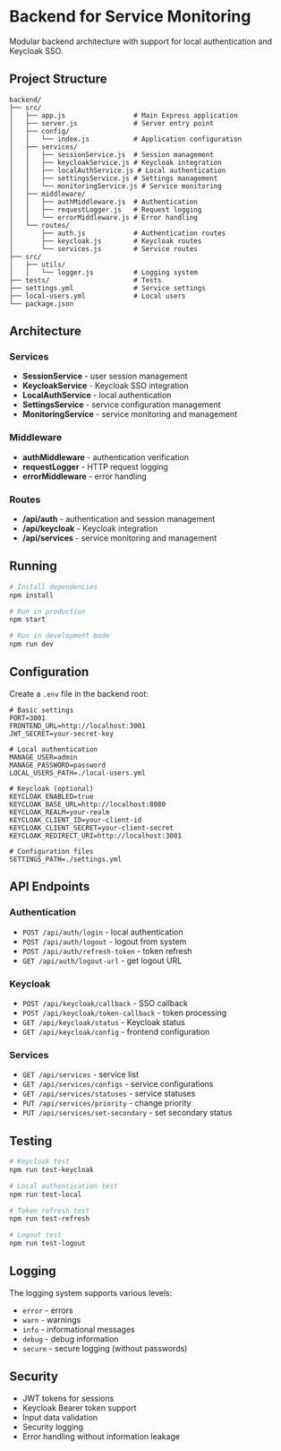 # Backend for Service Monitoring

Modular backend architecture with support for local authentication and Keycloak SSO.

## Project Structure

```
backend/
├── src/
│   ├── app.js                 # Main Express application
│   ├── server.js              # Server entry point
│   ├── config/
│   │   └── index.js           # Application configuration
│   ├── services/
│   │   ├── sessionService.js  # Session management
│   │   ├── keycloakService.js # Keycloak integration
│   │   ├── localAuthService.js # Local authentication
│   │   ├── settingsService.js # Settings management
│   │   └── monitoringService.js # Service monitoring
│   ├── middleware/
│   │   ├── authMiddleware.js  # Authentication
│   │   ├── requestLogger.js   # Request logging
│   │   └── errorMiddleware.js # Error handling
│   └── routes/
│       ├── auth.js            # Authentication routes
│       ├── keycloak.js        # Keycloak routes
│       └── services.js        # Service routes
├── src/
│   ├── utils/
│   │   └── logger.js          # Logging system
├── tests/                     # Tests
├── settings.yml               # Service settings
├── local-users.yml            # Local users
└── package.json
```

## Architecture

### Services
- **SessionService** - user session management
- **KeycloakService** - Keycloak SSO integration
- **LocalAuthService** - local authentication
- **SettingsService** - service configuration management
- **MonitoringService** - service monitoring and management

### Middleware
- **authMiddleware** - authentication verification
- **requestLogger** - HTTP request logging
- **errorMiddleware** - error handling

### Routes
- **/api/auth** - authentication and session management
- **/api/keycloak** - Keycloak integration
- **/api/services** - service monitoring and management

## Running

```bash
# Install dependencies
npm install

# Run in production
npm start

# Run in development mode
npm run dev
```

## Configuration

Create a `.env` file in the backend root:

```env
# Basic settings
PORT=3001
FRONTEND_URL=http://localhost:3001
JWT_SECRET=your-secret-key

# Local authentication
MANAGE_USER=admin
MANAGE_PASSWORD=password
LOCAL_USERS_PATH=./local-users.yml

# Keycloak (optional)
KEYCLOAK_ENABLED=true
KEYCLOAK_BASE_URL=http://localhost:8080
KEYCLOAK_REALM=your-realm
KEYCLOAK_CLIENT_ID=your-client-id
KEYCLOAK_CLIENT_SECRET=your-client-secret
KEYCLOAK_REDIRECT_URI=http://localhost:3001

# Configuration files
SETTINGS_PATH=./settings.yml
```

## API Endpoints

### Authentication
- `POST /api/auth/login` - local authentication
- `POST /api/auth/logout` - logout from system
- `POST /api/auth/refresh-token` - token refresh
- `GET /api/auth/logout-url` - get logout URL

### Keycloak
- `POST /api/keycloak/callback` - SSO callback
- `POST /api/keycloak/token-callback` - token processing
- `GET /api/keycloak/status` - Keycloak status
- `GET /api/keycloak/config` - frontend configuration

### Services
- `GET /api/services` - service list
- `GET /api/services/configs` - service configurations
- `GET /api/services/statuses` - service statuses
- `PUT /api/services/priority` - change priority
- `PUT /api/services/set-secondary` - set secondary status

## Testing

```bash
# Keycloak test
npm run test-keycloak

# Local authentication test
npm run test-local

# Token refresh test
npm run test-refresh

# Logout test
npm run test-logout
```

## Logging

The logging system supports various levels:
- `error` - errors
- `warn` - warnings
- `info` - informational messages
- `debug` - debug information
- `secure` - secure logging (without passwords)

## Security

- JWT tokens for sessions
- Keycloak Bearer token support
- Input data validation
- Security logging
- Error handling without information leakage